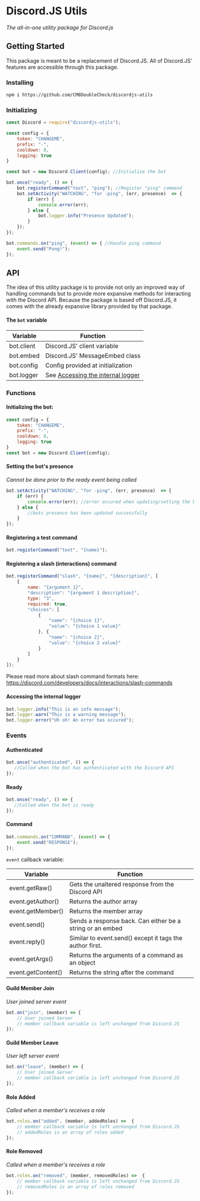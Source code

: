 # Discord.JS Utils
*The all-in-one utility package for Discord.js*

## Getting Started
This package is meant to be a replacement of Discord.JS. All of Discord.JS' features are accessible through this package.
### Installing
```bash
npm i https://github.com/CM8DoubleCheck/discordjs-utils
```

### Initializing
```javascript
const Discord = require("discordjs-utils");

const config = {
    token: "CHANGEME",
    prefix: "-",
    cooldown: 8,
    logging: true
}

const bot = new Discord.Client(config); //Initialize the bot

bot.once("ready", () => {
    bot.registerCommand("text", "ping"); //Register "ping" command
    bot.setActivity("WATCHING", "for -ping", (err, presence)  => {
        if (err) {
            console.error(err);
        } else {
            bot.logger.info("Presence Updated");
        }
    });
});

bot.commands.on("ping", (event) => { //Handle ping command
    event.send("Pong!");
});
```

## API
The idea of this utility package is to provide not only an improved way of handling commands but to provide more expansive methods for interacting with the Discord API. Because the package is based off Discord.JS, it comes with the already expansive library provided by that package.

#### The `bot` variable
| Variable   | Function                            |
|------------|-------------------------------------|
| bot.client | Discord.JS' client variable         |
| bot.embed  | Discord.JS' MessageEmbed class      |
| bot.config | Config provided at initialization   |
| bot.logger | See [Accessing the internal logger](https://github.com/CM8DoubleCheck/discordjs-utils#accessing-the-internal-logger) |

### Functions

#### Initializing the bot:
```javascript
const config = {
    token: "CHANGEME",
    prefix: "-",
    cooldown: 8,
    logging: true
}
const bot = new Discord.Client(config);
```
#### Setting the bot's presence
*Cannot be done prior to the ready event being called*
```javascript
bot.setActivity("WATCHING", "for -ping", (err, presence)  => {
    if (err) {
        console.error(err); //error occured when updating/setting the bot's presence
    } else {
        //bots presence has been updated successfully
    }
});
```

#### Registering a test command
```javascript
bot.registerCommand("text", "{name}");
```

#### Registering a slash (interactions) command
```javascript
bot.registerCommand("slash", "{name}", "{description}", [
    {
        name: "{argument 1}", 
        "description": "{argument 1 description}", 
        type: "3", 
        required: true, 
        "choices": [
            {
                "name": "{choice 1}", 
                "value": "{choice 1 value}"
            }, {
                "name": "{choice 2}", 
                "value": "{choice 2 value}"
            }
        ]
    }
]);
```
Please read more about slash command formats here: https://discord.com/developers/docs/interactions/slash-commands

#### Accessing the internal logger
```javascript
bot.logger.info("This is an info message");
bot.logger.warn("This is a warning message");
bot.logger.error("Uh oh! An error has occured");
```

### Events
#### Authenticated
```javascript
bot.once("authenticated", () => {
   //Called when the bot has authenticated with the Discord API
});
```
#### Ready
```javascript
bot.once("ready", () => {
   //Called when the bot is ready
});
```

#### Command
```javascript
bot.commands.on("COMMAND", (event) => {
    event.send("RESPONSE");
});
```
`event` callback variable:

| Variable           | Function                                                  |
|--------------------|-----------------------------------------------------------|
| event.getRaw()     | Gets the unaltered response from the Discord API          |
| event.getAuthor()  | Returns the author array                                  |
| event.getMember()  | Returns the member array                                  |
| event.send()       | Sends a response back. Can either be a string or an embed |
| event.reply()      | Similar to event.send() except it tags the author first.  |
| event.getArgs()    | Returns the arguments of a command as an object           |
| event.getContent() | Returns the string after the command                      |

#### Guild Member Join
*User joined server event*

```javascript
bot.on("join", (member) => {
    // User joined Server
    // member callback variable is left unchanged from Discord.JS
});
```
#### Guild Member Leave
*User left server event*

```javascript
bot.on("leave", (member) => {
    // User joined Server
    // member callback variable is left unchanged from Discord.JS
});
```

#### Role Added
*Called when a member's receives a role*
```javascript
bot.roles.on("added", (member, addedRoles) =>  {
    // member callback variable is left unchanged from Discord.JS
    // addedRoles is an array of roles added
});
```
#### Role Removed
*Called when a member's receives a role*
```javascript
bot.roles.on("removed", (member, removedRoles) =>  {
    // member callback variable is left unchanged from Discord.JS
    // removedRoles is an array of roles removed
});
```